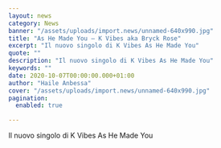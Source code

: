 ```yaml
---
layout: news
category: News
banner: "/assets/uploads/import.news/unnamed-640x990.jpg"
title: "As He Made You – K Vibes aka Bryck Rose"
excerpt: "Il nuovo singolo di K Vibes As He Made You"
quote: ""
description: "Il nuovo singolo di K Vibes As He Made You"
keywords: ""
date: 2020-10-07T00:00:00.000+01:00
author: "Haile Anbessa"
cover: "/assets/uploads/import.news/unnamed-640x990.jpg"
pagination:
  enabled: true

---
```


Il nuovo singolo di K Vibes As He Made You